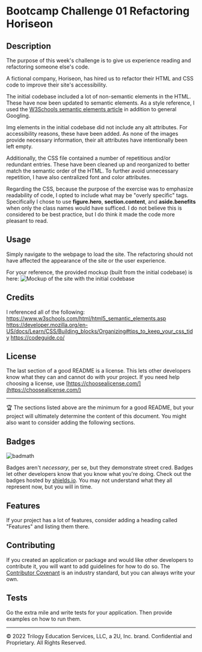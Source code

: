 # Bootcamp Challenge 01 Refactoring Horiseon

## Description 

The purpose of this week's challenge is to give us experience reading and refactoring someone else's code. 

A fictional company, Horiseon, has hired us to refactor their HTML and CSS code to improve their site's accessibility. 

The initial codebase included a lot of non-semantic elements in the HTML. These have now been updated to semantic elements. As a style reference, I used the [W3Schools semantic elements article](https://www.w3schools.com/html/html5_semantic_elements.asp) in addition to general Googling.

Img elements in the initial codebase did not include any alt attributes. For accessibility reasons, these have been added. As none of the images provide necessary information, their alt attributes have intentionally been left empty.

Additionally, the CSS file contained a number of repetitious and/or redundant entries. These have been cleaned up and reorganized to better match the semantic order of the HTML.  To further avoid unnecessary repetition, I have also centralized font and color attributes.

Regarding the CSS, because the purpose of the exercise was to emphasize readability of code, I opted to include what may be "overly specific" tags.  Specifically I chose to use **figure.hero**, **section.content**, and **aside.benefits** when only the class names would have sufficed. I do not believe this is considered to be best practice, but I do think it made the code more pleasant to read. 

## Usage 

Simply navigate to the webpage to load the site. The refactoring should not have affected the appearance of the site or the user experience.

For your reference, the provided mockup (built from the initial codebase) is here:
![Mockup of the site with the initial codebase](https://ucb.bootcampcontent.com/UCB-Coding-Bootcamp/UCB-VIRT-FSF-FT-03-2023-U-LOLC/-/raw/main/course-content/01-html-git-css/challenge/Assets/01-html-css-git-homework-demo.png "Horiseon Site Mockup")


## Credits

I referenced all of the following:
https://www.w3schools.com/html/html5_semantic_elements.asp
https://developer.mozilla.org/en-US/docs/Learn/CSS/Building_blocks/Organizing#tips_to_keep_your_css_tidy
https://codeguide.co/


## License

The last section of a good README is a license. This lets other developers know what they can and cannot do with your project. If you need help choosing a license, use [https://choosealicense.com/](https://choosealicense.com/)


---

🏆 The sections listed above are the minimum for a good README, but your project will ultimately determine the content of this document. You might also want to consider adding the following sections.

## Badges

![badmath](https://img.shields.io/github/languages/top/nielsenjared/badmath)

Badges aren't _necessary_, per se, but they demonstrate street cred. Badges let other developers know that you know what you're doing. Check out the badges hosted by [shields.io](https://shields.io/). You may not understand what they all represent now, but you will in time.

## Features

If your project has a lot of features, consider adding a heading called "Features" and listing them there.

## Contributing

If you created an application or package and would like other developers to contribute it, you will want to add guidelines for how to do so. The [Contributor Covenant](https://www.contributor-covenant.org/) is an industry standard, but you can always write your own.

## Tests

Go the extra mile and write tests for your application. Then provide examples on how to run them.

---

© 2022 Trilogy Education Services, LLC, a 2U, Inc. brand. Confidential and Proprietary. All Rights Reserved.
